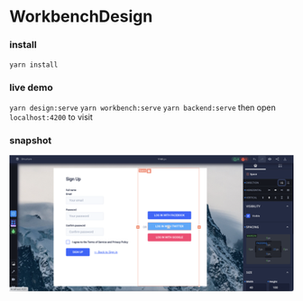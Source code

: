 # WorkbenchDesign

### install
`yarn install`

### live demo
`yarn design:serve`
`yarn workbench:serve`
`yarn backend:serve`
then open `localhost:4200` to visit

### snapshot
![snapshot](snapshot.png)

